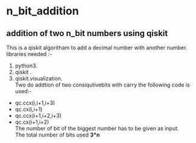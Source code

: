 # n_bit_addition
## addition of two n_bit numbers using qiskit
This is a qiskit algoritham to add a decimal number with another number.\
libraries needed :-
  1. python3.
  2. qiskit .
  3. qiskit.visualization.\
Two do addtion of two consiqutivebits with carry the following code is used:-
- qc.ccx(i,i+1,i+3)
- qc.cx(i,i+1)
- qc.ccx(i+1,i+2,i+3)
- qc.cx(i+1,i+2)\
The number of bit of the biggest number has to be given as input.\
The total number of bits used **3*n**
